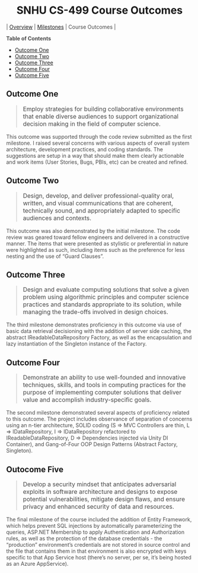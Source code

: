 <style>
	section#downloads {
		display: none;
	}

	.inner {
		width:  50%;
	}

	.inner > header, h1 {
		text-align: center;
	}

	p.embed-wrapper {
		text-align: center;
	}

	ol > li > ol {
		margin-left: 20px;
	}

	p {
		color: #484848;
	}

	blockquote {
		font-size: 1rem;
		border-color: #dadada;
	}

	h1 + table {
		margin-top:  1rem;
		margin-bottom: 1rem;
	}

	h1 + table td {
		border: none;
	}
</style>


# SNHU CS-499 Course Outcomes

| [Overview](/CS-499) | [Milestones](/CS-499/Milestones) | Course Outcomes |

**Table of Contents**

- [Outcome One](#outcome-one)
- [Outcome Two](#outcome-two)
- [Outcome Three](#outcome-three)
- [Outcome Four](#outcome-four)
- [Outcome Five](#outcome-five)


## Outcome One

>Employ strategies for building collaborative environments that enable diverse audiences to support organizational decision making in the field of computer science.

This outcome was supported through the code review submitted as the first milestone. I raised several concerns with various aspects of overall system architecture, development practices, and coding standards. The suggestions are setup in a way that should make them clearly actionable and work items (User Stories, Bugs, PBIs, etc) can be created and refined.


## Outcome Two

> Design, develop, and deliver professional-quality oral, written, and visual communications that are coherent, technically sound, and appropriately adapted to specific audiences and contexts.

This outcome was also demonstrated by the initial milestone. The code review was geared toward fellow engineers and delivered in a constructive manner. The items that were presented as stylistic or preferential in nature were highlighted as such, including items such as the preference for less nesting and the use of “Guard Clauses”.


## Outcome Three

> Design and evaluate computing solutions that solve a given problem using algorithmic principles and computer science practices and standards appropriate to its solution, while managing the trade-offs involved in design choices.

The third milestone demonstrates proficiency in this outcome via use of basic data retrieval decisioning with the addition of server side caching, the abstract IReadableDataRepository Factory, as well as the encapsulation and lazy instantiation of the Singleton instance of the Factory.


## Outcome Four

> Demonstrate an ability to use well-founded and innovative techniques, skills, and tools in computing practices for the purpose of implementing computer solutions that deliver value and accomplish industry-specific goals.

The second milestone demonstrated several aspects of proficiency related to this outcome. The project includes observance of separation of concerns using an n-tier architecture, SOLID coding (S => MVC Controllers are thin, L =>  IDataRepository, I => IDataRepository refactored to IReadableDataRepository, D => Dependencies injected via Unity DI Container), and Gang-of-Four OOP Design Patterns (Abstract Factory, Singleton). 


## Outocome Five

> Develop a security mindset that anticipates adversarial exploits in software architecture and designs to expose potential vulnerabilities, mitigate design flaws, and ensure privacy and enhanced security of data and resources.

The final milestone of the course included the addition of Entity Framework, which helps prevent SQL injections by automatically parameterizing the queries, ASP.NET Membership to apply Authentication and Authorization rules, as well as the protection of the database credentials - the “production” environment’s credentials are not stored in source control and the file that contains them in that environment is also encrypted with keys specific to that App Service host (there’s no server, per se, it’s being hosted as an Azure AppService).